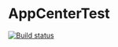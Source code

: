 # AppCenterTest

[![Build status](https://build.appcenter.ms/v0.1/apps/557003f4-7107-46f6-81e1-bc459b552bd9/branches/master/badge)](https://appcenter.ms)
